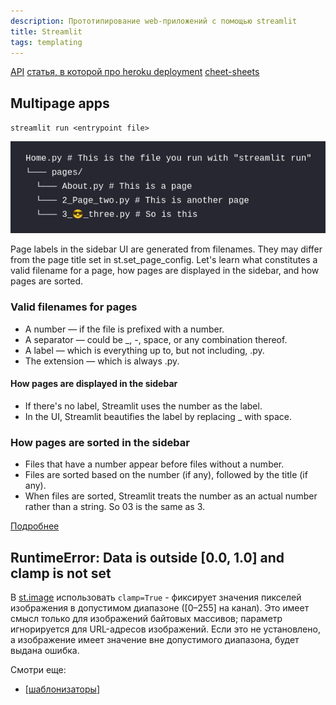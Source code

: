 ```yaml
---
description: Прототипирование web-приложений с помощью streamlit
title: Streamlit
tags: templating
---
```

[API](https://docs.streamlit.io/en/stable/api.html)
[статья, в которой про heroku deployment](https://towardsdatascience.com/quickly-build-and-deploy-an-application-with-streamlit-988ca08c7e83)
[cheet-sheets](https://share.streamlit.io/daniellewisdl/streamlit-cheat-sheet/app.py)

## Multipage apps

`streamlit run <entrypoint file>`

![streamlite multypages](../attachments/2022-07-02-00-25-30.png)

Page labels in the sidebar UI are generated from filenames. They may differ from the page title set in st.set_page_config. Let's learn what constitutes a valid filename for a page, how pages are displayed in the sidebar, and how pages are sorted.

### Valid filenames for pages

- A number — if the file is prefixed with a number.
- A separator — could be _, -, space, or any combination thereof.
- A label — which is everything up to, but not including, .py.
- The extension — which is always .py.

#### How pages are displayed in the sidebar

- If there's no label, Streamlit uses the number as the label.
- In the UI, Streamlit beautifies the label by replacing _ with space.

### How pages are sorted in the sidebar

- Files that have a number appear before files without a number.
- Files are sorted based on the number (if any), followed by the title (if any).
- When files are sorted, Streamlit treats the number as an actual number rather than a string. So 03 is the same as 3.

[Подробнее](https://docs.streamlit.io/library/get-started/multipage-apps)

## RuntimeError: Data is outside [0.0, 1.0] and clamp is not set

В [st.image](https://docs.streamlit.io/library/api-reference/media/st.image) использовать `clamp=True` - фиксирует значения пикселей изображения в допустимом диапазоне ([0–255] на канал). Это имеет смысл только для изображений байтовых массивов; параметр игнорируется для URL-адресов изображений. Если это не установлено, а изображение имеет значение вне допустимого диапазона, будет выдана ошибка.

Смотри еще:

- [[шаблонизаторы]]

[//begin]: # "Autogenerated link references for markdown compatibility"
[шаблонизаторы]: ../lists/шаблонизаторы "Шаблонизаторы"
[//end]: # "Autogenerated link references"